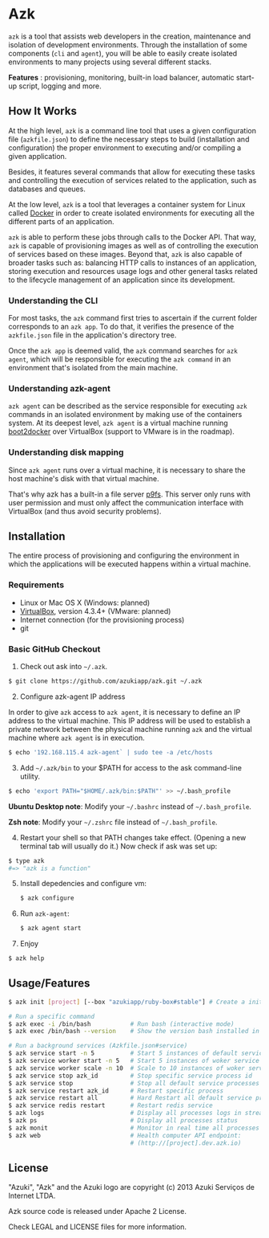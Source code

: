# Azk

`azk` is a tool that assists web developers in the creation, maintenance and isolation of development environments. Through the installation of some components (`cli` and `agent`), you will be able to easily create isolated environments to many projects using several different stacks.

**Features** : provisioning, monitoring, built-in load balancer, automatic start-up script, logging and more.

## How It Works

At the high level, `azk` is a command line tool that uses a given configuration file (`azkfile.json`) to define the necessary steps to build (installation and configuration) the proper environment to executing and/or compiling a given application.

Besides, it features several commands that allow for executing these tasks and controlling the execution of services related to the application, such as databases and queues. 

At the low level, `azk` is a tool that leverages a container system for Linux called [Docker][docker] in order to create isolated environments for executing all the different parts of an application. 

`azk` is able to perform these jobs through calls to the Docker API. That way, `azk` is capable of provisioning images as well as of controlling the execution of services based on these images. Beyond that, `azk` is also capable of broader tasks such as: balancing HTTP calls to instances of an application, storing execution and resources usage logs and other general tasks related to the lifecycle management of an application since its development.

### Understanding the CLI

For most tasks, the `azk` command first tries to ascertain if the current folder corresponds to an `azk app`. To do that, it verifies the presence of the `azkfile.json` file in the application's directory tree. 

Once the `azk app` is deemed valid, the `azk` command searches for `azk agent`, which will be responsible for executing the `azk command` in an environment that's isolated from the main machine. 

### Understanding azk-agent

`azk agent` can be described as the service responsible for executing `azk` commands in an isolated environment by making use of the containers system. At its deepest level, `azk agent` is a virtual machine running [boot2docker][boot2docker] over VirtualBox (support to VMware is in the roadmap).

### Understanding disk mapping

Since `azk agent` runs over a virtual machine, it is necessary to share the host machine's disk with that virtual machine.

That's why azk has a built-in a file server [p9fs][p9fs]. This server only runs with user permission and must only affect the communication interface with VirtualBox (and thus avoid security problems).

## Installation

The entire process of provisioning and configuring the environment in which the applications will be executed happens within a virtual machine.

### Requirements

* Linux or Mac OS X (Windows: planned)
* [VirtualBox][virtualbox_dl], version 4.3.4+ (VMware: planned)
* Internet connection (for the provisioning process)
* git

### Basic GitHub Checkout

1. Check out ask into `~/.azk`.

  ```bash
  $ git clone https://github.com/azukiapp/azk.git ~/.azk
  ```

2. Configure azk-agent IP address

  In order to give `azk` access to `azk agent`, it is necessary to define an IP address to the virtual machine. This IP address will be used to establish a private network between the physical machine running `azk` and the virtual machine where `azk agent` is in execution. 

  ```bash
  $ echo '192.168.115.4 azk-agent` | sudo tee -a /etc/hosts 
  ```

3. Add `~/.azk/bin` to your $PATH for access to the ask command-line utility.

  ```bash
  $ echo 'export PATH="$HOME/.azk/bin:$PATH"' >> ~/.bash_profile
  ```

  **Ubuntu Desktop note**: Modify your `~/.bashrc` instead of `~/.bash_profile`.

  **Zsh note**: Modify your `~/.zshrc` file instead of `~/.bash_profile`.

4. Restart your shell so that PATH changes take effect. (Opening a new terminal tab will usually do it.) Now check if ask was set up:

  ```bash
  $ type azk
  #=> "azk is a function"
  ```

5. Install depedencies and configure vm:

	```bash
	$ azk configure
	```

6. Run `azk-agent`:

	```bash
	$ azk agent start
	```

7. Enjoy

  ```bash
  $ azk help
  ```

## Usage/Features

```bash
$ azk init [project] [--box "azukiapp/ruby-box#stable"] # Create a initial a azkfile.json

# Run a specific command
$ azk exec -i /bin/bash           # Run bash (interactive mode)
$ azk exec /bin/bash --version    # Show the version bash installed in image-app

# Run a background services (Azkfile.json#service)
$ azk service start -n 5          # Start 5 instances of default service
$ azk service worker start -n 5   # Start 5 instances of woker service
$ azk service worker scale -n 10  # Scale to 10 instances of woker service
$ azk service stop azk_id         # Stop specific service process id
$ azk service stop                # Stop all default service processes
$ azk service restart azk_id      # Restart specific process
$ azk service restart all         # Hard Restart all default service proccesses
$ azk service redis restart       # Restart redis service
$ azk logs                        # Display all processes logs in streaming
$ azk ps                          # Display all processes status
$ azk monit                       # Monitor in real time all processes
$ azk web                         # Health computer API endpoint:
                                  # (http://[project].dev.azk.io)
```

## License

"Azuki", "Azk" and the Azuki logo are copyright (c) 2013 Azuki Serviços de Internet LTDA.

Azk source code is released under Apache 2 License.

Check LEGAL and LICENSE files for more information.

[docker]: http://docker.io
[boot2docker]: https://github.com/steeve/boot2docker
[p9fs]: [https://github.com/azukiapp/node-p9fs]
[virtualbox_dl]: [http://www.vagrantup.com/downloads.html]
